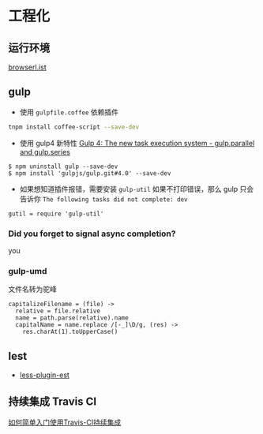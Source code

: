 # 工程化

## 运行环境
[browserl.ist](https://github.com/ai/browserslist)

## gulp
* 使用 `gulpfile.coffee` 依赖插件

```bash
tnpm install coffee-script --save-dev
```

* 使用 gulp4 新特性
[Gulp 4: The new task execution system - gulp.parallel and gulp.series](https://fettblog.eu/gulp-4-parallel-and-series/)

```
$ npm uninstall gulp --save-dev
$ npm install 'gulpjs/gulp.git#4.0' --save-dev
```

* 如果想知道插件报错，需要安装 `gulp-util`
如果不打印错误，那么 gulp 只会告诉你 `The following tasks did not complete: dev`

```
gutil = require 'gulp-util'
```

### Did you forget to signal async completion?
you

### gulp-umd
文件名转为驼峰
```
capitalizeFilename = (file) ->
  relative = file.relative
  name = path.parse(relative).name
  capitalName = name.replace /[-_]\D/g, (res) ->
    res.charAt(1).toUpperCase()
```

## lest
- [less-plugin-est](http://ecomfe.github.io/est/#variables)

## 持续集成 Travis CI
[如何简单入门使用Travis-CI持续集成](https://github.com/nukc/how-to-use-travis-ci)
